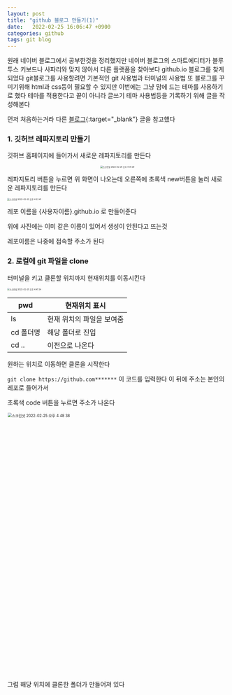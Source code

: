 ```yaml
---
layout: post
title: "github 블로그 만들기(1)"
date:   2022-02-25 16:06:47 +0900
categories: github
tags: git blog
---
```


원래 네이버 블로그에서 공부한것을 정리했지만 네이버 블로그의 스마트에디터가 블루투스 키보드나 사파리와 맞지 않아서 다른 플랫폼을 찾아보다 github.io 블로그를 찾게 되었다 git블로그를 사용할려면 기본적인 git 사용법과 터미널의 사용법 또 블로그를 꾸미기위해 html과 css등이 필요할 수 있지만 이번에는 그냥 맘에 드는 테마를 사용하기로 했다 테마를 적용한다고 끝이 아니라 글쓰기 테마 사용법등을 기록하기 위해 글을 작성해본다

먼저 처음하는거라 다른 [블로그](https://zeddios.tistory.com/1222){:target="_blank"} 글을 참고했다 



### 1. 깃허브 레파지토리 만들기

깃허브 홈페이지에 들어가서 새로운 레파지토리를 만든다

<center><img alt="스크린샷 2022-02-25 오후 4 31 29" src="https://user-images.githubusercontent.com/80758613/155680099-eeae1b73-cdfe-4c83-b2fc-7b51b9775ec7.png" style="zoom:33%;"></center>

레파지토리 버튼을 누르면 위 화면이 나오는데 오른쪽에 초록색 new버튼을 눌러 새로운 레파지토리를 만든다

<img alt="스크린샷 2022-02-25 오후 4 33 41" src="https://user-images.githubusercontent.com/80758613/155680842-e956d4dc-7d89-459a-8a23-8564fbef84e7.png" style="zoom:33%;">

레포 이름을 {사용자이름}.github.io 로 만들어준다

위에 사진에는 이미 같은 이름이 있어서 생성이 안된다고 뜨는것

레포이름은 나중에 접속할 주소가 된다



### 2. 로컬에 git 파일을 clone

터미널을 키고 클론할 위치까지 현재위치를 이동시킨다

<img alt="스크린샷 2022-02-25 오후 4 41 34" src="https://user-images.githubusercontent.com/80758613/155680984-d0410306-667a-471f-9bea-1ece0de7da5b.png" style="zoom:33%;">

| pwd       | 현재위치 표시             |
| --------- | ------------------------- |
| ls        | 현재 위치의 파일을 보여줌 |
| cd 폴더명 | 해당 폴더로 진입          |
| cd ..     | 이전으로 나온다           |

원하는 위치로 이동하면 클론을 시작한다

`git clone https://github.com*******` 이 코드를 입력한다 이 뒤에 주소는 본인의 레포로 들어가서 

초록색 code 버튼을 누르면 주소가 나온다

<img width="994" alt="스크린샷 2022-02-25 오후 4 48 38" src="https://user-images.githubusercontent.com/80758613/155681338-0b1940cf-012d-48d0-9f30-89cb128f80ac.png" style="zoom:60%;">

그럼 해당 위치에 클론한 폴더가 만들어져 있다

